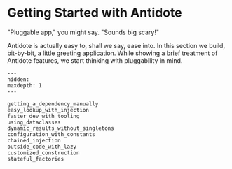 # Getting Started with Antidote

"Pluggable app," you might say.
"Sounds big scary!"

Antidote is actually easy to, shall we say, ease into.
In this section we build, bit-by-bit, a little greeting application.
While showing a brief treatment of Antidote features, we start thinking with pluggability in mind.

```{toctree}
---
hidden:
maxdepth: 1
---

getting_a_dependency_manually
easy_lookup_with_injection
faster_dev_with_tooling
using_dataclasses
dynamic_results_without_singletons
configuration_with_constants
chained_injection
outside_code_with_lazy
customized_construction
stateful_factories
```
